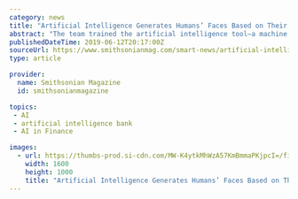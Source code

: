 ```yaml
---
category: news
title: "Artificial Intelligence Generates Humans’ Faces Based on Their Voices"
abstract: "The team trained the artificial intelligence tool—a machine learning algorithm programmed ... Chase launched a “Voice ID” program that learns to recognize credit card customers calling the bank, while correctional institutions across the country ..."
publishedDateTime: 2019-06-12T20:17:00Z
sourceUrl: https://www.smithsonianmag.com/smart-news/artificial-intelligence-generates-humans-faces-based-their-voices-180972402/
type: article

provider:
  name: Smithsonian Magazine
  id: smithsonianmagazine

topics:
 - AI
 - artificial intelligence bank
 - AI in Finance

images:
  - url: https://thumbs-prod.si-cdn.com/MW-K4ytkMhWzA57KmBmmaPKjpcI=/fit-in/1600x0/https://public-media.si-cdn.com/filer/22/b3/22b3449f-8948-44b9-967c-10911b729494/ahr0cdovl3d3dy5saxzlc2npzw5jzs5jb20vaw1hz2vzl2kvmdawlzewni8wmjgvb3jpz2luywwvywktahvtyw4tdm9py2utznjvbs1mywnl.jpeg
    width: 1600
    height: 1000
    title: "Artificial Intelligence Generates Humans’ Faces Based on Their Voices"
---
```

